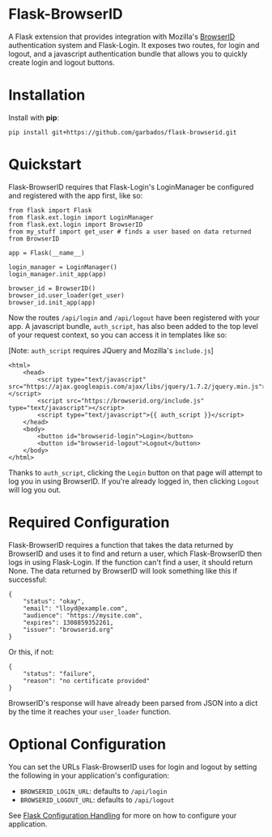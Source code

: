 # Flask-BrowserID

A Flask extension that provides integration with Mozilla's [BrowserID]() authentication system and Flask-Login. It exposes two routes, for login and logout, and a javascript authentication bundle that allows you to quickly create login and logout buttons.

# Installation

Install with **pip**:

    pip install git+https://github.com/garbados/flask-browserid.git

# Quickstart

Flask-BrowserID requires that Flask-Login's LoginManager be configured and registered with the app first, like so:

    from flask import Flask
    from flask.ext.login import LoginManager
    from flask.ext.login import BrowserID
    from my_stuff import get_user # finds a user based on data returned from BrowserID

    app = Flask(__name__)
    
    login_manager = LoginManager()
    login_manager.init_app(app)

    browser_id = BrowserID()
    browser_id.user_loader(get_user)
    browser_id.init_app(app)

Now the routes `/api/login` and `/api/logout` have been registered with your app. A javascript bundle, `auth_script`, has also been added to the top level of your request context, so you can access it in templates like so:

[Note: `auth_script` requires JQuery and Mozilla's `include.js`]

    <html>
        <head>
            <script type="text/javascript" src="https://ajax.googleapis.com/ajax/libs/jquery/1.7.2/jquery.min.js"></script>
            <script src="https://browserid.org/include.js" type="text/javascript"></script>
            <script type="text/javascript">{{ auth_script }}</script>
        </head>
        <body>
            <button id="browserid-login">Login</button>
            <button id="browserid-logout">Logout</button>
        </body>
    </html>

Thanks to `auth_script`, clicking the `Login` button on that page will attempt to log you in using BrowserID. If you're already logged in, then clicking `Logout` will log you out.

# Required Configuration

Flask-BrowserID requires a function that takes the data returned by BrowserID and uses it to find and return a user, which Flask-BrowserID then logs in using Flask-Login. If the function can't find a user, it should return None. The data returned by BrowserID will look something like this if successful:

    {
        "status": "okay",
        "email": "lloyd@example.com",
        "audience": "https://mysite.com",
        "expires": 1308859352261,
        "issuer": "browserid.org"
    }

Or this, if not:

    {
        "status": "failure",
        "reason": "no certificate provided"
    }

BrowserID's response will have already been parsed from JSON into a dict by the time it reaches your `user_loader` function.

# Optional Configuration

You can set the URLs Flask-BrowserID uses for login and logout by setting the following in your application's configuration:

* `BROWSERID_LOGIN_URL`: defaults to `/api/login`
* `BROWSERID_LOGOUT_URL`: defaults to `/api/logout`

See [Flask Configuration Handling](http://flask.pocoo.org/docs/config/) for more on how to configure your application.